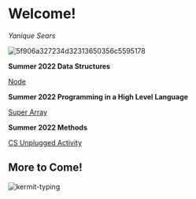 # Welcome!
*Yanique Sears*


![5f906a327234d32313650356c5595178](https://user-images.githubusercontent.com/20462997/180848818-5591e0f8-dead-4156-9871-9dd33d6f16ba.jpeg)

**Summer 2022 Data Structures** 

[Node](https://replit.com/@ysears/cohort-3-summer-work-ysears#ds/pointers/node.draw)

**Summer 2022 Programming in a High Level Language**

[Super Array](https://replit.com/@ysears/cohort-3-summer-work-ysears#programming/6/sa/SuperArray.java)

**Summer 2022 Methods**

[CS Unplugged Activity](https://replit.com/@ysears/cohort-3-summer-work-ysears#methods/04_unplugged.md)



## More to Come!
![kermit-typing](https://user-images.githubusercontent.com/20462997/180849596-ed6f91a8-babe-4500-b1ff-9f4146b9e985.gif)
